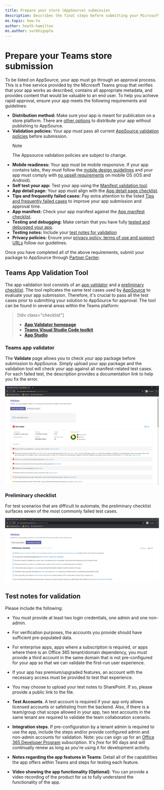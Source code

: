 ```yaml
---
title: Prepare your store (AppSource) submission  
description: Describes the final steps before submitting your Microsoft Teams app to be listed on the store.
ms.topic: how-to
author: heath-hamilton
ms.author: surbhigupta
---
```

# Prepare your Teams store submission  

To be listed on AppSource, your app must go through an approval process. This is a free service provided by the Microsoft Teams group that verifies that your app works as described, contains all appropriate metadata, and provides content that would be valuable to an end user. To help you achieve rapid approval, ensure your app meets the following requirements and guidelines:

* **Distribution method:** Make sure your app is meant for publication on a store platform. There are [other options](../../overview.md) to distribute your app without publishing to AppSource.
* **Validation policies:** Your app must pass all current [AppSource validation policies](https://docs.microsoft.com/legal/marketplace/certification-policies#1140-teams) before submission. 
  > [!NOTE] 
  > The Appsource validation policies are subject to change.
* **Mobile readiness:** Your app must be mobile responsive. If your app contains tabs, they must follow the [mobile design guidelines](~/tabs/design/tabs-mobile.md) and your app must comply with [no upsell requirements](~/concepts/deploy-and-publish/appsource/prepare/frequently-failed-cases.md) on mobile OS (iOS and Android).
* **Self test your app:** Test your app using the [Manifest validation tool](#teams-app-validation-tool).
* **App detail page:** Your app must align with the  [App detail page checklist](detail-page-checklist.md).
* **Tips and frequently failed cases:** Pay extra attention to the listed [Tips and frequently failed cases](frequently-failed-cases.md)  to improve your app submission and approval time.
* **App manifest:** Check your app manifest against the [App manifest checklist](app-manifest-checklist.md).
* **Testing and debugging:** Make certain that you have fully [tested and debugged your app](../../../build-and-test/debug.md).
* **Testing notes:** Include your [test notes for validation](#test-notes-for-validation)
* **Privacy policies:** Ensure your [privacy policy, terms of use and support URLs](#privacy-policy-terms-of-use-and-support-urls) follow our guidelines.

Once you have completed all of the above requirements, submit your package to AppSource through [Partner Center](/office/dev/store/use-partner-center-to-submit-to-appsource).

## Teams App Validation Tool

The app validation tool consists of an [app validator](#teams-app-validator) and a [preliminary checklist](#preliminary-checklist). The tool replicates the same test cases used by [AppSource](/office/dev/store/submit-to-appsource-via-partner-center) to evaluate your app submission. Therefore,  it's crucial to pass all the test cases prior to submitting your solution to AppSource for approval. The tool can be found in several areas within the Teams platform:

> [!div class="checklist"]
>
> * [**App Validator homepage**](https://dev.teams.microsoft.com/appvalidation.html)
> * [**Teams Visual Studio Code toolkit**](/toolkit/visual-studio-code-overview.md)
> * [**App Studio**](../../../build-and-test/app-studio-overview.md)

### Teams app validator

The **Validate** page allows you to check your app package before submission to AppSource. Simply upload your app package and the validation tool will check your app against all manifest-related test cases. For each failed test, the description provides a documentation link to help you fix the error.

![Validation tool](../../../../assets/images/validation-tool/validator.png)

### Preliminary checklist

For test scenarios that are difficult to automate, the preliminary checklist surfaces seven of the most commonly failed test cases.

![Preliminary checklist](../../../../assets/images/validation-tool/preliminary-checklist.png)

## Test notes for validation

Please include the following:

* You must provide at least two login credentials, one admin and one non-admin.

* For verification purposes, the accounts you provide should have sufficient pre-populated data.

* For enterprise apps, apps where a subscription is required, or apps where there is an Office 365 tenant/domain dependency, you must provide a third account in the same domain that is not pre-configured for your app so that we can validate the first-run user experience.

* If your app has premium/upgraded features, an account with the necessary access must be provided to test that experience.

* You may choose to upload your test notes to SharePoint. If so, please provide a public link to the file.

* **Test Accounts**. A test account is required if your app only allows licensed accounts or safelisting from the backend. Also, if there is a team/group chat scope allowed in your app,  two test accounts in the same tenant are required to validate the team collaboration scenario.

* **Integration steps**. If pre-configuration by a tenant admin is required to use the app, include the steps and/or provide configured admin and non-admin accounts for validation. Note: you can sign up for an [Office 365 Developer Program](https://developer.microsoft.com/microsoft-365/dev-program) subscription. It's *free* for 90 days and will continually renew as long as you're using it for development activity.

* **Notes regarding the app features in Teams**: Detail all of the capabilities the app offers within Teams and steps for testing each feature.

* **Video showing the app functionality (Optional)**: You can provide a video recording of the product for us to fully understand the functionality of the app.
